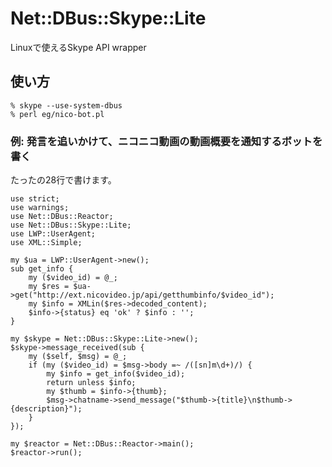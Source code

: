 Net::DBus::Skype::Lite
======================

Linuxで使えるSkype API wrapper

## 使い方

    % skype --use-system-dbus
    % perl eg/nico-bot.pl

### 例: 発言を追いかけて、ニコニコ動画の動画概要を通知するボットを書く

たったの28行で書けます。

    use strict;
    use warnings;
    use Net::DBus::Reactor;
    use Net::DBus::Skype::Lite;
    use LWP::UserAgent;
    use XML::Simple;

    my $ua = LWP::UserAgent->new();
    sub get_info {
        my ($video_id) = @_;
        my $res = $ua->get("http://ext.nicovideo.jp/api/getthumbinfo/$video_id");
        my $info = XMLin($res->decoded_content);
        $info->{status} eq 'ok' ? $info : '';
    }

    my $skype = Net::DBus::Skype::Lite->new();
    $skype->message_received(sub {
        my ($self, $msg) = @_;
        if (my ($video_id) = $msg->body =~ /([sn]m\d+)/) {
            my $info = get_info($video_id);
            return unless $info;
            my $thumb = $info->{thumb};
            $msg->chatname->send_message("$thumb->{title}\n$thumb->{description}");
        }
    });

    my $reactor = Net::DBus::Reactor->main();
    $reactor->run();

